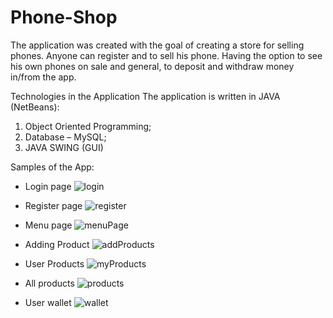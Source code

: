 # Phone-Shop
The application was created with the goal of creating a store
for selling phones. Anyone can register and
to sell his phone. Having the option to see his own
phones on sale and general, to deposit and withdraw money
in/from the app.

Technologies in the Application
The application is written in JAVA (NetBeans):
1. Object Oriented Programming;
2. Database – MySQL;
3. JAVA SWING (GUI)

Samples of the App:

- Login page
![login](https://github.com/nikola104/Phone-Shop/assets/94450955/d774e5a4-832e-4d5c-afd4-1372b6803f8a)


- Register page
![register](https://github.com/nikola104/Phone-Shop/assets/94450955/d2ed474f-be54-4ac7-bf99-df65d44e8100)


- Menu page
![menuPage](https://github.com/nikola104/Phone-Shop/assets/94450955/bd62b57b-2110-407e-a184-ce0c31d4b4f1)


- Adding Product
![addProducts](https://github.com/nikola104/Phone-Shop/assets/94450955/d4f6e47f-32bd-41ba-9978-a0c5a0de97a7)


- User Products
![myProducts](https://github.com/nikola104/Phone-Shop/assets/94450955/253c0d4d-ca2d-4669-9af7-6499ee95d1d4)


- All products
![products](https://github.com/nikola104/Phone-Shop/assets/94450955/689288a3-5889-4341-8552-7f7638e3087f)


- User wallet
![wallet](https://github.com/nikola104/Phone-Shop/assets/94450955/9a3dea0e-d7ea-4cdd-8f86-160d54cbb38b)





